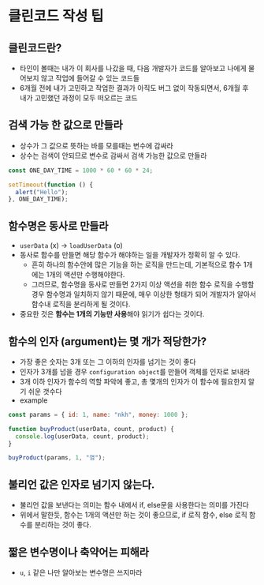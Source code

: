 # 클린코드 작성 팁

## 클린코드란?

- 타인이 볼때는 내가 이 회사를 나갔을 때, 다음 개발자가 코드를 알아보고 나에게 물어보지 않고 작업에 들어갈 수 있는 코드들
- 6개월 전에 내가 고민하고 작업한 결과가 아직도 버그 없이 작동되면서, 6개월 후 내가 고민했던 과정이 모두 떠오르는 코드

## 검색 가능 한 값으로 만들라

- 상수가 그 값으로 뜻하는 바를 모를때는 변수에 감싸라
- 상수는 검색이 안되므로 변수로 감싸서 검색 가능한 값으로 만들라

```js
const ONE_DAY_TIME = 1000 * 60 * 60 * 24;

setTimeout(function () {
  alert("Hello");
}, ONE_DAY_TIME);
```

## 함수명은 동사로 만들라

- `userData` (x) -> `loadUserData` (o)
- 동사로 함수를 만들면 해당 함수가 해야하는 일을 개발자가 정확히 알 수 있다.
  - 흔히 하나의 함수안에 많은 기능을 하는 로직을 만드는데, 기본적으로 함수 1개에는 1개의 액션만 수행해야한다.
  - 그러므로, 함수명을 동사로 만들면 2가지 이상 액션을 취한 함수 로직을 수행할경우 함수명과 일치하지 않기 때문에, 매우 이상한 형태가 되어 개발자가 알아서 함수내 로직을 분리하게 될 것이다.
- 중요한 것은 **함수는 1개의 기능만 사용**해야 읽기가 쉽다는 것이다.

## 함수의 인자 (argument)는 몇 개가 적당한가?

- 가장 좋은 숫자는 3개 또는 그 이하의 인자를 넘기는 것이 좋다
- 인자가 3개를 넘을 경우 `configuration object`를 만들어 객체를 인자로 보내라
- 3개 이하 인자가 함수의 역할 파악에 좋고, 총 몇개의 인자가 이 함수에 필요한지 알기 쉬운 갯수다
- example

```js
const params = { id: 1, name: "nkh", money: 1000 };

function buyProduct(userData, count, product) {
  console.log(userData, count, product);
}

buyProduct(params, 1, "껌");
```

## 불리언 값은 인자로 넘기지 않는다.

- 불리언 값을 보낸다는 의미는 함수 내에서 if, else문을 사용한다는 의미를 가진다
- 위에서 말한듯, 함수는 1개의 액션만 하는 것이 좋으므로, if 로직 함수, else 로직 함수를 분리하는 것이 좋다.

## 짧은 변수명이나 축약어는 피해라

- `u`, `i` 같은 나만 알아보는 변수명은 쓰지마라

<Disqus />
